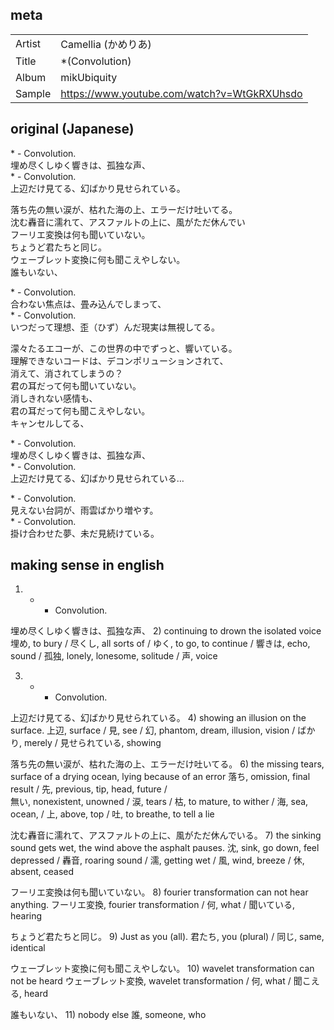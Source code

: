 ## meta

|        |                                             |
| ------ | ------------------------------------------- |
| Artist | Camellia (かめりあ)                         |
| Title  | \*(Convolution)                             |
| Album  | mikUbiquity                                 |
| Sample | https://www.youtube.com/watch?v=WtGkRXUhsdo |

## original (Japanese)

\* - Convolution.     
埋め尽くしゆく響きは、孤独な声、     
\* - Convolution.     
上辺だけ見てる、幻ばかり見せられている。   

落ち先の無い涙が、枯れた海の上、エラーだけ吐いてる。     
沈む轟音に濡れて、アスファルトの上に、風がただ休んでい     
フーリエ変換は何も聞いていない。     
ちょうど君たちと同じ。     
ウェーブレット変換に何も聞こえやしない。     
誰もいない、   

\* - Convolution.     
合わない焦点は、畳み込んでしまって、     
\* - Convolution.     
いつだって理想、歪（ひず）んだ現実は無視してる。   

濛々たるエコーが、この世界の中でずっと、響いている。     
理解できないコードは、デコンポリューションされて、     
消えて、消されてしまうの？     
君の耳だって何も聞いていない。     
消しきれない感情も、     
君の耳だって何も聞こえやしない。     
キャンセルしてる、   

\* - Convolution.     
埋め尽くしゆく響きは、孤独な声、     
\* - Convolution.     
上辺だけ見てる、幻ばかり見せられている…   

\* - Convolution.     
見えない台詞が、雨雲ばかり増やす。     
\* - Convolution.     
掛け合わせた夢、未だ見続けている。   

## making sense in english

1. - - Convolution.

埋め尽くしゆく響きは、孤独な声、 2) continuing to drown the isolated voice
埋め, to bury /
尽くし, all sorts of /
ゆく, to go, to continue /
響きは, echo, sound /
孤独, lonely, lonesome, solitude /
声, voice

3. - - Convolution.

上辺だけ見てる、幻ばかり見せられている。 4) showing an illusion on the surface.
上辺, surface /
見, see /
幻, phantom, dream, illusion, vision /
ばかり, merely /
見せられている, showing

落ち先の無い涙が、枯れた海の上、エラーだけ吐いてる。 6) the missing tears, surface of a drying ocean, lying because of an error
落ち, omission, final result /
先, previous, tip, head, future /  
無い, nonexistent, unowned /
涙, tears /
枯, to mature, to wither /
海, sea, ocean, /
上, above, top /
吐, to breathe, to tell a lie

沈む轟音に濡れて、アスファルトの上に、風がただ休んでいる。 7) the sinking sound gets wet, the wind above the asphalt pauses.
沈, sink, go down, feel depressed /
轟音, roaring sound /
濡, getting wet /
風, wind, breeze /
休, absent, ceased

フーリエ変換は何も聞いていない。 8) fourier transformation can not hear anything.
フーリエ変換, fourier transformation /
何, what /
聞いている, hearing

ちょうど君たちと同じ。 9) Just as you (all).
君たち, you (plural) /
同じ, same, identical

ウェーブレット変換に何も聞こえやしない。 10) wavelet transformation can not be heard
ウェーブレット変換, wavelet transformation /
何, what /
聞こえる, heard

誰もいない、 11) nobody else
誰, someone, who
